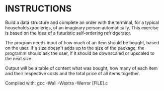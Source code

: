 # INSTRUCTIONS

Build a data structure and complete an order with the terminal, for a typical households grocieries, of an imaginary person automatically.
This exercise is based on the idea of a futuristic self-ordering refridgerator.

The program needs input of how much of an item should be bought, based on the user.
If a size doesn't adds up to the size of the package, the programm should ask the user, if it should be downscaled or upscaled to the next size.

Output will be a table of content what was bought, how many of each item and their respective costs and the total price of all items together.

Compiled with: gcc -Wall -Wextra -Werror [FILE].c